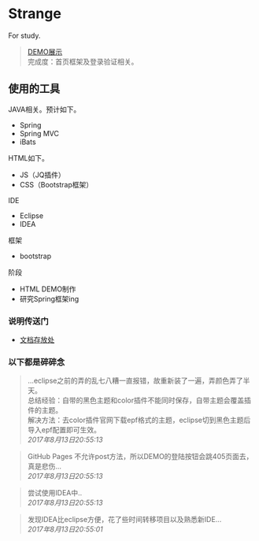 # Strange

For study.

> [DEMO展示](https://critsu.github.io/Strange.DEMO/DEMO/home.html)  
完成度：首页框架及登录验证相关。

## 使用的工具
JAVA相关。预计如下。
* Spring
* Spring MVC
* iBats

HTML如下。
* JS（JQ插件）
* CSS（Bootstrap框架）

IDE
* Eclipse
* IDEA

框架
* bootstrap

阶段
* HTML DEMO制作
* 研究Spring框架ing



### 说明传送门
* [文档存放处](https://critsu.github.io/Strange.DOCxDEMO/)


### 以下都是碎碎念
> ...eclipse之前的弄的乱七八糟一直报错，故重新装了一遍，弄颜色弄了半天。  
    总结经验：自带的黑色主题和color插件不能同时保存，自带主题会覆盖插件的主题。  
    解决方法：去color插件官网下载epf格式的主题，eclipse切到黑色主题后导入epf配置即可生效。  
*2017年8月13日20:55:13*

> GitHub Pages 不允许post方法，所以DEMO的登陆按钮会跳405页面去，真是悲伤...  
*2017年8月13日20:55:13*

> 尝试使用IDEA中..  
*2017年8月13日20:55:13*

> 发现IDEA比eclipse方便，花了些时间转移项目以及熟悉新IDE...  
*2017年8月13日20:55:01*



